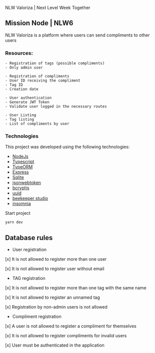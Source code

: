 NLW Valoriza | Next Level Week Together 

Mission Node | NLW6
---

 
NLW Valoriza is a platform where users can send compliments to other users

### Resources:
```
- Registration of tags (possible compliments)
- Only admin user

- Registration of compliments
- User ID receiving the compliment
- Tag ID
- Creation date

- User authentication
- Generate JWT Token
- Validate user logged in the necessary routes

- User Listing
- Tag listing
- List of compliments by user
 ```

### Technologies
This project was developed using the following technologies:

- [NodeJs](https://nodejs.org/)
- [Typescript](https://www.typescriptlang.org/)
- [TypeORM](https://typeorm.io/#/)
- [Express](https://www.npmjs.com/package/express)
- [Sqlite](https://www.sqlite.org/)
- [jsonwebtoken](https://www.npmjs.com/package/jsonwebtoken)
- [bcryptjs](https://www.npmjs.com/package/bcryptjs)
- [uuid](https://www.npmjs.com/package/uuid)
- [beekeeper studio](https://www.beekeeperstudio.io/)
- [insomnia](https://insomnia.rest/download)

Start project
```bash
yarn dev
```

## Database rules

- User registration

[x] It is not allowed to register more than one user

[x] It is not allowed to register user without email

- TAG registration

[x] It is not allowed to register more than one tag with the same name

[x] It is not allowed to register an unnamed tag

[x] Registration by non-admin users is not allowed

- Compliment registration

[x] A user is not allowed to register a compliment for themselves

[x] It is not allowed to register compliments for invalid users

[x] User must be authenticated in the application
